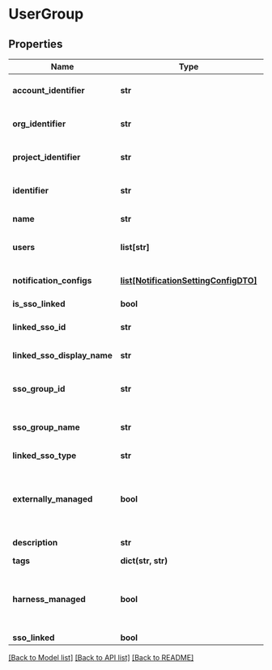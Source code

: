 # UserGroup

## Properties
Name | Type | Description | Notes
------------ | ------------- | ------------- | -------------
**account_identifier** | **str** | Account Identifier for the Entity. | [optional] 
**org_identifier** | **str** | Organization Identifier for the Entity. | [optional] 
**project_identifier** | **str** | Project Identifier for the Entity. | [optional] 
**identifier** | **str** | Identifier of the UserGroup. | 
**name** | **str** | Name of the UserGroup. | 
**users** | **list[str]** | List of users ids in the UserGroup. | [optional] 
**notification_configs** | [**list[NotificationSettingConfigDTO]**](NotificationSettingConfigDTO.md) | List of notification settings. | [optional] 
**is_sso_linked** | **bool** |  | [optional] 
**linked_sso_id** | **str** | Identifier of the linked SSO. | [optional] 
**linked_sso_display_name** | **str** | Name of the linked SSO. | [optional] 
**sso_group_id** | **str** | Identifier of the userGroup in SSO. | [optional] 
**sso_group_name** | **str** | Name of the SSO userGroup. | [optional] 
**linked_sso_type** | **str** | Type of linked SSO | [optional] 
**externally_managed** | **bool** | Specifies whether or not the userGroup is externally managed. | [optional] 
**description** | **str** | Description of the entity | [optional] 
**tags** | **dict(str, str)** | Tags | [optional] 
**harness_managed** | **bool** | Specifies whether or not the userGroup is managed by harness. | [optional] 
**sso_linked** | **bool** |  | [optional] 

[[Back to Model list]](../README.md#documentation-for-models) [[Back to API list]](../README.md#documentation-for-api-endpoints) [[Back to README]](../README.md)

